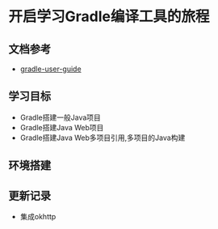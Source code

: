 # 开启学习Gradle编译工具的旅程

## 文档参考
 - [gradle-user-guide](https://dongchuan.gitbooks.io/gradle-user-guide-/content/overview/features.html)

## 学习目标
 - Gradle搭建一般Java项目
 - Gradle搭建Java Web项目
 - Gradle搭建Java Web多项目引用,多项目的Java构建

## 环境搭建


## 更新记录

  - 集成okhttp

